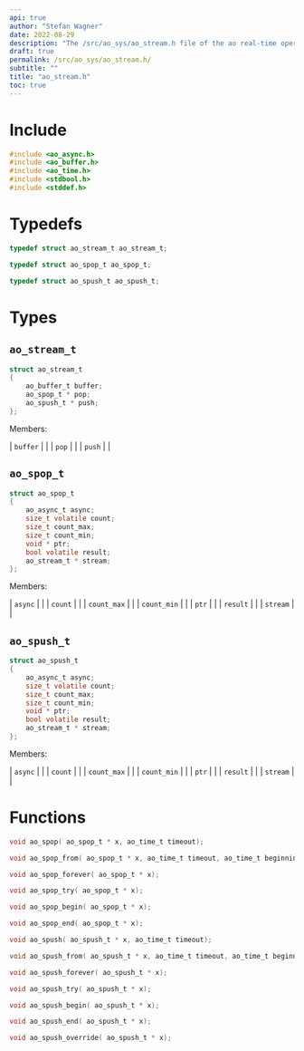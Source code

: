 ```yaml
---
api: true
author: "Stefan Wagner"
date: 2022-08-29
description: "The /src/ao_sys/ao_stream.h file of the ao real-time operating system."
draft: true
permalink: /src/ao_sys/ao_stream.h/
subtitle: ""
title: "ao_stream.h"
toc: true
---
```


# Include

```c
#include <ao_async.h>
#include <ao_buffer.h>
#include <ao_time.h>
#include <stdbool.h>
#include <stddef.h>
```

# Typedefs

```c
typedef struct ao_stream_t ao_stream_t;
```

```c
typedef struct ao_spop_t ao_spop_t;
```

```c
typedef struct ao_spush_t ao_spush_t;
```

# Types

## `ao_stream_t`

```c
struct ao_stream_t
{
    ao_buffer_t buffer;
    ao_spop_t * pop;
    ao_spush_t * push;
};
```

Members:

| `buffer` | |
| `pop` | |
| `push` | |

## `ao_spop_t`

```c
struct ao_spop_t
{
    ao_async_t async;
    size_t volatile count;
    size_t count_max;
    size_t count_min;
    void * ptr;
    bool volatile result;
    ao_stream_t * stream;
};
```

Members:

| `async` | |
| `count` | |
| `count_max` | |
| `count_min` | |
| `ptr` | |
| `result` | |
| `stream` | |

## `ao_spush_t`

```c
struct ao_spush_t
{
    ao_async_t async;
    size_t volatile count;
    size_t count_max;
    size_t count_min;
    void * ptr;
    bool volatile result;
    ao_stream_t * stream;
};
```

Members:

| `async` | |
| `count` | |
| `count_max` | |
| `count_min` | |
| `ptr` | |
| `result` | |
| `stream` | |

# Functions

```c
void ao_spop( ao_spop_t * x, ao_time_t timeout);
```

```c
void ao_spop_from( ao_spop_t * x, ao_time_t timeout, ao_time_t beginning);
```

```c
void ao_spop_forever( ao_spop_t * x);
```

```c
void ao_spop_try( ao_spop_t * x);
```

```c
void ao_spop_begin( ao_spop_t * x);
```

```c
void ao_spop_end( ao_spop_t * x);
```

```c
void ao_spush( ao_spush_t * x, ao_time_t timeout);
```

```c
void ao_spush_from( ao_spush_t * x, ao_time_t timeout, ao_time_t beginning);
```

```c
void ao_spush_forever( ao_spush_t * x);
```

```c
void ao_spush_try( ao_spush_t * x);
```

```c
void ao_spush_begin( ao_spush_t * x);
```

```c
void ao_spush_end( ao_spush_t * x);
```

```c
void ao_spush_override( ao_spush_t * x);
```


